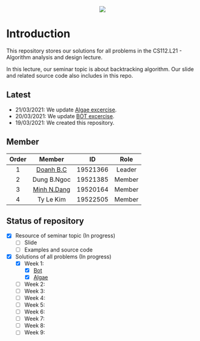 <p align="center">
  <img src="https://user-images.githubusercontent.com/56221762/111880949-da1dd580-89e0-11eb-876c-a68752260d3b.png">
</p>

# Introduction

This repository stores our solutions for all problems in the CS112.L21 - Algorithm analysis and design lecture.

In this lecture, our seminar topic is about backtracking algorithm. Our slide and related source code also includes in this repo.

## Latest

- 21/03/2021: We update [Algae excercise](Assignments/Week1/Algae).
- 20/03/2021: We update [BOT excercise](Assignments/Week1/BOT).
- 19/03/2021: We created this repository.

## Member

|Order|    Member         |  ID        | Role 
|:---:| :-----------:     | :--:       | :--: 
|1    |    [Doanh B.C](https://github.com/caodoanh2001/)      |  19521366  | Leader
|2    |    Dung B.Ngoc    |  19521385  | Member
|3    |    [Minh N.Dang](https://github.com/ELO102)    |  19520164  | Member
|4    |    Ty Le Kim      |  19522505  | Member

## Status of repository

- [x] Resource of seminar topic (In progress)
    - [ ] Slide
    - [ ] Examples and source code
- [x] Solutions of all problems (In progress)
    - [x] Week 1:
        - [x] [Bot](Assignments/Week1/BOT)
        - [x] [Algae](Assignments/Week1/Algae)
    - [ ] Week 2:
    - [ ] Week 3:
    - [ ] Week 4:
    - [ ] Week 5:
    - [ ] Week 6:
    - [ ] Week 7:
    - [ ] Week 8:
    - [ ] Week 9:
